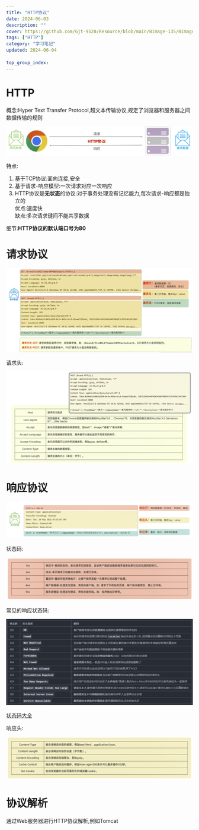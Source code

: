 ```yaml
---
title: "HTTP协议"
date: 2024-06-03
description: ""
cover: https://github.com/Gjt-9520/Resource/blob/main/Bimage-135/Bimage36.jpg?raw=true
tags: ["HTTP"]
category: "学习笔记"
updated: 2024-06-04
 
top_group_index: 
---
```


# HTTP

概念:Hyper Text Transfer Protocol,超文本传输协议,规定了浏览器和服务器之间数据传输的规则

![HTTP协议概念](../images/HTTP概念.png)

特点:
1. 基于TCP协议:面向连接,安全
2. 基于请求-响应模型:一次请求对应一次响应
3. HTTP协议是**无状态**的协议:对于事务处理没有记忆能力,每次请求-响应都是独立的                 
优点:速度快                   
缺点:多次请求键间不能共享数据                

细节:**HTTP协议的默认端口号为80**

# 请求协议

![HTTP请求数据格式](../images/HTTP请求数据格式.png)

请求头:

![HTTP请求头](../images/HTTP请求头.png)
  
# 响应协议

![HTTP响应数据格式](../images/HTTP响应数据格式.png)

状态码:

![HTTP响应状态码](../images/HTTP响应状态码.png)

常见的响应状态码:

![常见的响应状态码](../images/常见的响应状态码.png)

[状态码大全](https://cloud.tencent.com/developer/chapter/13553)

响应头:

![HTTP响应头](../images/HTTP响应头.png)

# 协议解析

通过Web服务器进行HTTP协议解析,例如Tomcat